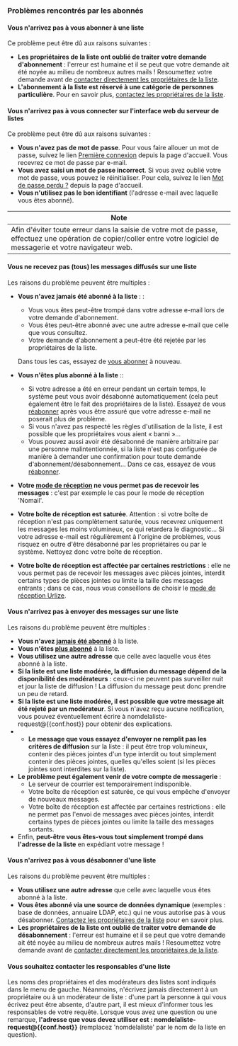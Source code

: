 ### Problèmes rencontrés par les abonnés

#### Vous n'arrivez pas à vous abonner à une liste

Ce problème peut être dû aux raisons suivantes :

-   **Les propriétaires de la liste ont oublié de traiter votre demande d'abonnement** : l'erreur est humaine et il se peut que votre demande ait été noyée au milieu de nombreux autres mails ! Resoumettez votre demande avant de [contacter directement les propriétaires de la liste](#contactadmin).
-   **L'abonnement à la liste est réservé à une catégorie de personnes particulière**. Pour en savoir plus, [contactez les propriétaires de la liste](#contactadmin).

#### Vous n'arrivez pas à vous connecter sur l'interface web du serveur de listes

Ce problème peut être dû aux raisons suivantes :

-   **Vous n'avez pas de mot de passe**. Pour vous faire allouer un mot de passe, suivez le lien [Première connexion](%7B%7Bpath_cgi%7D%7D/sendpasswd) depuis la page d'accueil. Vous recevrez ce mot de passe par e-mail.
-   **Vous avez saisi un mot de passe incorrect**. Si vous avez oublié votre mot de passe, vous pouvez le réinitialiser. Pour cela, suivez le lien [Mot de passe perdu ?](%7B%7Bpath_cgi%7D%7D/renewpasswd) depuis la page d'accueil.
-   **Vous n'utilisez pas le bon identifiant** (l'adresse e-mail avec laquelle vous êtes abonné).

| Note |
|------|
| Afin d'éviter toute erreur dans la saisie de votre mot de passe, effectuez une opération de copier/coller entre votre logiciel de messagerie et votre navigateur web. |

#### Vous ne recevez pas (tous) les messages diffusés sur une liste

Les raisons du problème peuvent être multiples :

-   <span id="notsubscribedyet"></span>**Vous n'avez jamais été abonné à la liste** : :
    -   Vous vous êtes peut-être trompé dans votre adresse e-mail lors de votre demande d'abonnement.
    -   Vous êtes peut-être abonné avec une autre adresse e-mail que celle que vous consultez.
    -   Votre demande d'abonnement a peut-être été rejetée par les propriétaires de la liste.

    Dans tous les cas, essayez de [vous abonner](user#abbo.md) à nouveau.
-   <span id="notsubscribedanymore"></span>**Vous n'êtes plus abonné à la liste** ::
    -   Si votre adresse a été en erreur pendant un certain temps, le système peut vous avoir désabonné automatiquement (cela peut également être le fait des propriétaires de la liste). Essayez de vous [réabonner](user#abbo.md) après vous être assuré que votre adresse e-mail ne poserait plus de problème.
    -   Si vous n'avez pas respecté les règles d'utilisation de la liste, il est possible que les propriétaires vous aient « banni »...
    -   Vous pouvez aussi avoir été désabonné de manière arbitraire par une personne malintentionnée, si la liste n'est pas configurée de manière à demander une confirmation pour toute demande d'abonnement/désabonnement... Dans ce cas, essayez de vous [réabonner](user#abbo.md).
-   **Votre [mode de réception](user#deliverymode.md) ne vous permet pas de recevoir les messages** : c'est par exemple le cas pour le mode de réception 'Nomail'.
-   **Votre boîte de réception est saturée**. Attention : si votre boîte de réception n'est pas complètement saturée, vous recevrez uniquement les messages les moins volumineux, ce qui retardera le diagnostic... Si votre adresse e-mail est régulièrement à l'origine de problèmes, vous risquez en outre d'être désabonné par les propriétaires ou par le système. Nettoyez donc votre boîte de réception.
-   **Votre boîte de réception est affectée par certaines restrictions** : elle ne vous permet pas de recevoir les messages avec pièces jointes, interdit certains types de pièces jointes ou limite la taille des messages entrants ; dans ce cas, nous vous conseillons de choisir le [mode de réception Urlize](user#deliverymode.md).

#### Vous n'arrivez pas à envoyer des messages sur une liste

Les raisons du problème peuvent être multiples :

-   **Vous n'avez [jamais été abonné](#notsubscribedyet)** à la liste.
-   **Vous n'êtes [plus abonné](#notsubscribedanymore)** à la liste.
-   **Vous utilisez une autre adresse** que celle avec laquelle vous êtes abonné à la liste.
-   **Si la liste est une liste modérée, la diffusion du message dépend de la disponibilité des modérateurs** : ceux-ci ne peuvent pas surveiller nuit et jour la liste de diffusion ! La diffusion du message peut donc prendre un peu de retard.
-   **Si la liste est une liste modérée, il est possible que votre message ait été rejeté par un modérateur**. Si vous n'avez reçu aucune notification, vous pouvez éventuellement écrire à nomdelaliste-request@{{conf.host}} pour obtenir des explications.
-   -   **Le message que vous essayez d'envoyer ne remplit pas les critères de diffusion** sur la liste : il peut être trop volumineux, contenir des pièces jointes d'un type interdit ou tout simplement contenir des pièces jointes, quelles qu'elles soient (si les pièces jointes sont interdites sur la liste).
-   **Le problème peut également venir de votre compte de messagerie** :
    -   Le serveur de courrier est temporairement indisponible.
    -   Votre boîte de réception est saturée, ce qui vous empêche d'envoyer de nouveaux messages.
    -   Votre boîte de réception est affectée par certaines restrictions : elle ne permet pas l'envoi de messages avec pièces jointes, interdit certains types de pièces jointes ou limite la taille des messages sortants.
-   Enfin, **peut-être vous êtes-vous tout simplement trompé dans l'adresse de la liste** en expédiant votre message !

#### Vous n'arrivez pas à vous désabonner d'une liste

Les raisons du problème peuvent être multiples :

-   **Vous utilisez une autre adresse** que celle avec laquelle vous êtes abonné à la liste.
-   **Vous êtes abonné via une source de données dynamique** (exemples : base de données, annuaire LDAP, etc.) qui ne vous autorise pas à vous désabonner. [Contactez les propriétaires de la liste](#contactadmin) pour en savoir plus.
-   **Les propriétaires de la liste ont oublié de traiter votre demande de désabonnement** : l'erreur est humaine et il se peut que votre demande ait été noyée au milieu de nombreux autres mails ! Resoumettez votre demande avant de [contacter directement les propriétaires de la liste](#contactadmin).

#### <span id="contactadmin"></span>Vous souhaitez contacter les responsables d'une liste

Les noms des propriétaires et des modérateurs des listes sont indiqués dans le menu de gauche. Néanmoins, n'écrivez jamais directement à un propriétaire ou à un modérateur de liste : d'une part la personne à qui vous écrivez peut être absente, d'autre part, il est mieux d'informer tous les responsables de votre requête. Lorsque vous avez une question ou une remarque, **l'adresse que vous devez utiliser est : nomdelaliste-request@{{conf.host}}** (remplacez 'nomdelaliste' par le nom de la liste en question).
